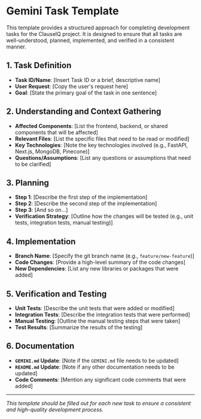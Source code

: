 # Gemini Task Template

This template provides a structured approach for completing development tasks for the ClauseIQ project. It is designed to ensure that all tasks are well-understood, planned, implemented, and verified in a consistent manner.

## 1. Task Definition

*   **Task ID/Name**: [Insert Task ID or a brief, descriptive name]
*   **User Request**: [Copy the user's request here]
*   **Goal**: [State the primary goal of the task in one sentence]

## 2. Understanding and Context Gathering

*   **Affected Components**: [List the frontend, backend, or shared components that will be affected]
*   **Relevant Files**: [List the specific files that need to be read or modified]
*   **Key Technologies**: [Note the key technologies involved (e.g., FastAPI, Next.js, MongoDB, Pinecone)]
*   **Questions/Assumptions**: [List any questions or assumptions that need to be clarified]

## 3. Planning

*   **Step 1**: [Describe the first step of the implementation]
*   **Step 2**: [Describe the second step of the implementation]
*   **Step 3**: [And so on...]
*   **Verification Strategy**: [Outline how the changes will be tested (e.g., unit tests, integration tests, manual testing)]

## 4. Implementation

*   **Branch Name**: [Specify the git branch name (e.g., `feature/new-feature`)]
*   **Code Changes**: [Provide a high-level summary of the code changes]
*   **New Dependencies**: [List any new libraries or packages that were added]

## 5. Verification and Testing

*   **Unit Tests**: [Describe the unit tests that were added or modified]
*   **Integration Tests**: [Describe the integration tests that were performed]
*   **Manual Testing**: [Outline the manual testing steps that were taken]
*   **Test Results**: [Summarize the results of the testing]

## 6. Documentation

*   **`GEMINI.md` Update**: [Note if the `GEMINI.md` file needs to be updated]
*   **`README.md` Update**: [Note if any other documentation needs to be updated]
*   **Code Comments**: [Mention any significant code comments that were added]

---

*This template should be filled out for each new task to ensure a consistent and high-quality development process.*